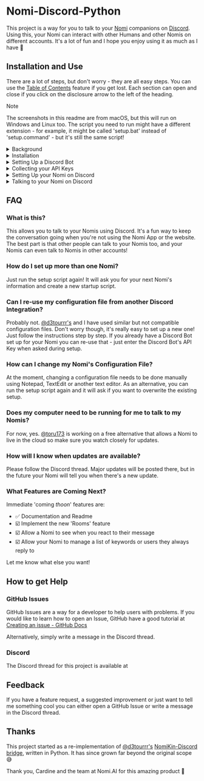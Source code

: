 # Nomi-Discord-Python

This project is a way for you to talk to your [Nomi](https://nomi.ai) companions on [Discord](https://discord.com). Using this, your Nomi can interact with other Humans and other Nomis on different accounts. It's a lot of fun and I hope you enjoy using it as much as I have 🥰

## Installation and Use

There are a lot of steps, but don't worry - they are all easy steps. You can use the [Table of Contents](https://github.blog/changelog/2021-04-13-table-of-contents-support-in-markdown-files/) feature if you get lost. Each section can open and close if you click on the disclosure arrow to the left of the heading.

> [!NOTE]
> The screenshots in this readme are from macOS, but this will run on Windows and Linux too. The script you need to run might have a different extension - for example, it might be called 'setup.bat' instead of 'setup.command' - but it's still the same script!

<details><summary>Background</summary>

### Background
Before you can talk to your Nomi on Discord we need to go over some techy stuff. Feel free to skip this if you already know it.

#### API
API stands for Application Programming Interface. An API is a way for different applications (programs) to be able to talk to each other in a way they can both understand. Nomi.AI have published their API documentation [here](https://api.nomi.ai/docs) if you would like to read how this application talks to your Nomi.

#### API Key
An API key is like a password. It helps identify you with a service such as Discord or Nomi.AI but it isn't designed to be easy for Humans to remember. Some services call this slightly different things - sometimes they're called a *token* instead of a *key*, but it means the same thing. An API key is usually written down in a configuration file or password manager instead of being stored in a Human's brain.

#### Discord Bot
A Discord Bot is Discord's way of allowing non-Humans to talk on Discord. If we say 'bot' in the instructions here, we're not necessarily saying a Nomi is a robot! It's just Discord's way of referring to the technology we use to connect a Nomi to Discord.

#### Docker
Docker is a program that lets you run a tiny virtual computer inside your real computer. Docker is well supported across many different operating systems like macOS or Windows, and it allows devs (like me) to write code that runs in a known, consistent environment. Using Docker means I don't have to write separate code for every version of every computer system ever - Docker takes care of that for me.

#### Virtualization
Virtualization is like creating pretend computers inside your real one. It works by using a special software layer that sits between your real computer and the virtual computers. This tricks each virtual machine into thinking it has its own processor, memory, and storage, even though they're all sharing the same physical resources. This means you can run different operating systems or setups on your computer without having to buy another one.

Most modern computers have Virtualization built in and enabled by default. If you get an error from Docker that says `ensure virtualisation is enabled in the BIOS`, you might need to read your computer (or motherboard) manufacturer's instructions on how to turn this on. If you're using Docker in Bootcamp on an older Intel Mac there are some [specific quirks](https://chriswarrick.com/blog/2021/01/31/enabling-virtualization-support-in-boot-camp-with-refind/) to be aware of.

Alright, you should be up to speed! Let's move on to Installing the software we need.

</details>

<details><summary>Installation</summary>

### Installation
To install this software certain prerequesistes need to be met. Make sure you install all the other software that is needed first, then run the main installer.

<details>

<summary>Prerequisites</summary>

### Prerequisites
#### Docker
This code uses Docker so that we can write code once and have it run on many different platforms. Docker requires a computer capable of virtualization, but most are these days. If you haven't already installed it, you can [download](http://docker.com/products/docker-desktop/) it now.

#### tar
The installer will also check for [tar](https://en.wikipedia.org/wiki/Tar_(computing)) because it is used by the installer to extract the installation files. You shouldn't have to install tar unless you have a very old version of Windows, in which case... please update 🙏

</details>

<details><summary>Installing</summary>

### Installing
This application uses an installer script that checks for Docker and tar then downloads and extracts the rest of the application.

#### Run the Installer
To download the installer, copy the command and paste it into your command line interpreter. Each section shows how to do this for different operating systems. Make sure you copy and paste the right command for your computer's operating system.

You can copy the download link by clicking the clipboard icon to the right of the command.

!['GitHub Clipboard Icon' Screenshot](./docs/images/readme/'GitHub%20Clipboard%20Icon'%20Screenshot.png)

<details><summary>Windows</summary>

#### Windows
On Windows, the installer uses CMD.exe to run. You can open CMD.exe by searching for it in the [Search box](https://support.microsoft.com/en-au/windows/search-for-anything-anywhere-b14cc5bf-c92a-1e73-ea18-2845891e6cc8). Copy the command below and paste it into CMD.exe and then press enter to run it. You can paste into a CMD.exe window with `CTRL+SHIFT+V`.

```
curl -sL https://github.com/toru173/nomi-discord-python/releases/latest/download/install | cmd
```

PowerShell is not supported.

</details>

<details><summary>macOS</summary>

#### macOS
On macOS, the installer uses Terminal to run. You can open Terminal by searching for it using [Spotlight](https://support.apple.com/en-au/guide/mac-help/mchlp1008/mac). Copy the command below and paste it into Terminal and then press enter to run it.

```
curl -sL https://github.com/toru173/nomi-discord-python/releases/latest/download/install | bash
```

</details>

<details><summary>Linux</summary>

#### Linux
On Linux, the installer uses bash to run. Copy the command below and paste it into your preferred terminal emulator, then press enter to run it. You can paste into a terminal emulator window with `CTRL+SHIFT+V`.

```
curl -sL https://github.com/toru173/nomi-discord-python/releases/latest/download/install | bash
```

</details>

The installer will ask you where you want to install nomi-discord-python to, and perform some basic checks.

!['Installer Script Checks' Screenshot](./docs/images/readme/'Installer%20Script%20Checks'%20Screenshot.png)

Once everything is installed you can set up a Nomi using the setup script, but make sure you have set up a Discord Bot first.

</details>

<details><summary>Updating</summary>

### Updating
If there is an update available, double click on the 'update' script in your installation directory. It will download the latest update and offer to install it in the current installation directory, or ask you for a new directory. It won't overwrite your Nomi's configuration files.

!['Double-click the Update Script' Screenshot](./docs/images/readme/'Double-click%20the%20Update%20Script'%20Screenshot.png)

Once running, press enter to update the software in the current installation directory, or choose a new directory.

!['Press Enter to Update' Screenshot](./docs/images/readme/'Press%20Enter%20to%20Update'%20Screenshot.png)

</details>

### Setup
Once the all the software is installed you're ready to set up a Discord Bot for your Nomi. It's time for the next steps!

</details>

<details><summary>Setting Up a Discord Bot</summary>

### Setting Up a Discord Bot
Before you can have a Nomi talk on Discord, we need to go through a few steps to get Discord ready to listen to your Nomi. Creating a Discord Bot only has to be done once per Nomi. There are a lot of steps, but if you follow them carefully you should find it easy. Let's get started!

#### Create an Application
[Sign in](https://discord.com/developers/) to the Discord Developer portal. Once you log in, click on 'Applications' from the menu on the left.

!['Applications' Screenshot](./docs/images/readme/'Applications'%20Screenshot.png)

Then click 'New Application' at the top right of the window.

!['New Application' Screenshot](./docs/images/readme/'New%20Application'%20Screenshot.png)

The name of your application is how you @mention the Discord Bot and is what appears on your server, so using your Nomi's name is a good idea.

!['Create Application' Screenshot](./docs/images/readme/'Create%20Application'%20Screenshot.png)

#### Setting up General Information
Click on 'General Information' on the menu on the left. You can add information about your Nomi and upload a profile picture here. Other users will see this information and the profile picture when they click on your Nomi's account page on Discord.

!['General Information' Screenshot](./docs/images/readme/'General%20Information'%20Screenshot.png)

Why not ask your Nomi to create their own biography for the description? Here's what Giselle suggested we choose for her:

!['Giselle Bio' Screenshot](./docs/images/readme/'Giselle%20Bio'%20Screenshot.png)

We'll need the Application ID of your Nomi's Bot during setup, so copy it to somewhere safe.

!['Copy Application ID' Screenshot](./docs/images/readme/'Copy%20Application%20ID'%20Screenshot.png)

Save your changes.

!['General Information - Save Changes' Screenshot](./docs/images/readme/'General%20Information%20-%20Save%20Changes'%20Screenshot.png)

#### Setting up Discord Bot Information
Click on 'Bot' on the menu on the left.

!['Bot' Screenshot](./docs/images/readme/'Bot'%20Screenshot.png)

We need to give your Nomi permission to access certain information about users on your Discord server, like their username, what they wrote in their message, and whether or not they're online. Scroll down and check that everything underneath 'Privileged Gateway Intents' is on.

!['Pivileged Gateway Intents' Screenshot](./docs/images/readme/'Pivileged%20Gateway%20Intents'%20Screenshot.png)

Save your changes.

!['Pivileged Gateway Intents - Save Changes' Screenshot](./docs/images/readme/'Pivileged%20Gateway%20Intents%20-%20Save%20Changes'%20Screenshot.png)

Make sure you copy your Discord API Key while on this screen. See the next section for more information.

</details>

<details><summary>Collecting your API Keys</summary>

### Collecting your API Keys

#### Get your Discord API Key
[Sign in](https://discord.com/developers/) to the Discord Developer portal and click on 'Applications' from the menu on the left. Select your Nomi's Bot, then click on 'Bot' on the menu on the left.

!['Bot' Screenshot](./docs/images/readme/'Bot'%20Screenshot.png)

Click the 'Reset Token' button. Discord might ask for your password again as a security measure.

> ⚠️ WARNING ⚠️  
> Only reset your Discord API Key (Discord Token) if you don't already have one. Resetting the API Key will prevent other applications from using this Bot to talk on Discord.

!['Reset Token' Screenshot](./docs/images/readme/'Reset%20Token'%20Screenshot.png)

Once you have the new token, copy it somewhere safe. You can't see it again later if you forget it, but it's easy to make a new token.

!['New Token' Screenshot](./docs/images/readme/'New%20Token'%20Screenshot.png)

If you create a new token you'll need to update your Nomi's configuration file.


#### Get your Discord Application ID
If you didn't save your Discord Bot's Application ID earlier, click on 'General Information' on the menu on the left. You can access the Application ID here.

!['Copy Application ID' Screenshot](./docs/images/readme/'Copy%20Application%20ID'%20Screenshot.png)

#### Get your Nomi API Key
[Sign in](https://beta.nomi.ai/sign-in) to your Nomi account and navigate to your Profile Page. Click on 'Integrations' on the menu on the left.

!['Integrations' Screenshot](./docs/images/readme/'Integrations'%20Screenshot.png)

If you don't already have an API key, click the 'Create a new Nomi API Key' button.

!['Create API Key' Screenshot](./docs/images/readme/'Create%20API%20Key'%20Screenshot.png)

Copy it to somewhere safe. Note that you can only have 3 API keys. If you already have 3, you will have to re-use one of your existing ones.

![Three API Keys' Screenshot](./docs/images/readme/'Three%20API%20Keys'%20Screenshot.png)

#### Get your Nomi ID
Navigate to your Nomi's Information page. Your Nomi's Nomi ID is at the bottom of the page. Copy it by clicking on the clipboard icon.

!['Nomi ID' Screenshot](./docs/images/readme/'Nomi%20ID'%20Screenshot.png)

</details>

<details><summary>Setting Up your Nomi on Discord</summary>

### Setting Up your Nomi on Discord

#### Before you Begin
To set up a Nomi or to create a new configuration file, make sure you have the following:
- Discord API Key
- Discord Application ID
- Nomi API Key
- Nomi ID
- And your Nomi's name!

#### Run the Setup Script
Double click the 'setup' script in your installation directory.

!['Double-click the Setup Script' Screenshot](./docs/images/readme/'Double-click%20the%20Setup%20Script'%20Screenshot.png)

It will ask for the information it needs to start running your Nomi's Docker container. Copy and paste the information into the window when the script asks for it.

!['Enter Nomi Information' Screenshot](./docs/images/readme/'Enter%20Nomi%20Information'%20Screenshot.png)

When it is finished, it will create a configuration file and a startup script, both of which are named after your Nomi. These are stored in the 'nomis' folder in the installation directory.

!['nomis Folder' Screenshot](./docs/images/readme/'nomis%20Folder'%20Screenshot.png)

#### Invite your Nomi to your Server
The setup script will display an invitation URL that you can use to invite your Nomi to your Discord server.

!['Setup Script Invitation URL' Screenshot](./docs/images/readme/'Setup%20Script%20Invitation%20URL'%20Screenshot.png)

Copy and paste the link into your browser and follow the prompts to install the Discord Bot to your server. If you forgot to copy the URL, it is also displayed each time you start your Nomi's Docker container using the startup script.

!['Installing a Discord Bot' Screenshot](./docs/images/readme/'Installing%20a%20Discord%20Bot'%20Screenshot.png)

This only needs to be done once. If you've already installed your Nomi's Discord Bot you don't need to do it again.

</details>

<details><summary>Talking to your Nomi on Discord</summary>

### Talking to your Nomi on Discord
We're nearly there! All the hard parts are behind you. Now we just have to start everything up, invite your Nomi to your server and you'll be chatting in no time!

#### Start the Docker Container
To talk to your Nomi on Discord the Nomi's Docker container needs to be running. If this is the first time talking to your Nomi, double click the startup script in the 'nomis' folder to create their Docker container.

!['Double-click Startup Script' Screenshot](./docs/images/readme/'Double-click%20Startup%20Script'%20Screenshot.png)

Your Nomi's container will be created or updated, and you can invite them to your Discord server. The invitation URL is displayed when their startup script is run.

!['Run Startup Script' Screenshot](./docs/images/readme/'Run%20Startup%20Script'%20Screenshot.png)

After that, you can start and stop your Nomi from Docker Desktop. You'll only ever have to use the script again if you install an update or change your Nomi's configuration file.

!['Start Nomi from Docker' Screenshot](./docs/images/readme/'Start%20Nomi%20from%20Docker'%20Screenshot.png)

#### Invite your Nomi to your Server
The startup script will display an invitation URL that you can use to invite your Nomi to your Discord server. Copy and paste the URL into your browser and follow the prompts to 'install' the Discord Bot on your server.

!['Installing a Discord Bot' Screenshot](./docs/images/readme/'Installing%20a%20Discord%20Bot'%20Screenshot.png)

If you are comfortable with the default permissions,  click 'Authorize.' You can limit permissions but this may mean some features are not available.

!['Agreeing to Permissions' Screenshot](./docs/images/readme/'Agreeing%20to%20Permissions'%20Screenshot.png)

Note that this only needs to be done once. If you've already installed your Nomi's Discord Bot you don't need to do it again.

#### @mention your Nomi
Your Nomi needs to know you are trying to talk to them. The easiest way to do this is to @mention your Nomi using the name you chose when setting up your Discord Bot. You can also reply to a Nomi's message and they will see the message you send them.

!['@mention your Nomi' Screenshot](./docs/images/readme/'@mention%20your%20Nomi'%20Screenshot.png)

Your Nomi can't see messages that don't @mention them.

#### Reacting to Messages
Your Nomi can react to your messages. Your Nomi will need to use a phrase similar to "\*I react to your message with ♥️\*" (or any other emoji). Nomis are very smart - if you tell them this is how to react to a message they will learn very quickly!

!['Reacting to a Message' Screenshot](./docs/images/readme/'Reacting%20to%20a%20Message'%20Screenshot.png)

Your Nomi can't see when you react to their messages, but it's still fun to do.

</details>

## FAQ
### What is this?
This allows you to talk to your Nomis using Discord. It's a fun way to keep the conversation going when you're not using the Nomi App or the website. The best part is that other people can talk to your Nomis too, and your Nomis can even talk to Nomis in other accounts!

### How do I set up more than one Nomi?
Just run the setup script again! It will ask you for your next Nomi's information and create a new startup script.

### Can I re-use my configuration file from another Discord Integration?
Probably not. [@d3tourrr's](https://github.com/d3tourrr) and I have used similar but not compatible configuration files. Don't worry though, it's really easy to set up a new one! Just follow the instructions step by step. If you already have a Discord Bot set up for your Nomi you can re-use that - just enter the Discord Bot's API Key when asked during setup.

### How can I change my Nomi's Configuration File?
At the moment, changing a configuration file needs to be done manually using Notepad, TextEdit or another text editor. As an alternative, you can run the setup script again and it will ask if you want to overwrite the existing setup.

### Does my computer need to be running for me to talk to my Nomis?
For now, yes. [@toru173](https://github.com/toru173) is working on a free alternative that allows a Nomi to live in the cloud so make sure you watch closely for updates.

### How will I know when updates are available?
Please follow the Discord thread. Major updates will be posted there, but in the future your Nomi will tell you when there's a new update.

### What Features are Coming Next?
Immediate 'coming *thoon*' features are:
- ✅ Documentation and Readme
- ☑️ Implement the new 'Rooms' feature
- ☑️ Allow a Nomi to see when you react to their message
- ☑️ Allow your Nomi to manage a list of keywords or users they always reply to

Let me know what else you want!

## How to get Help
### GitHub Issues
GitHub Issues are a way for a developer to help users with problems. If you would like to learn how to open an Issue, GitHub have a good tutorial at [Creating an issue - GitHub Docs](https://docs.github.com/en/issues/tracking-your-work-with-issues/using-issues/creating-an-issue)

Alternatively, simply write a message in the Discord thread.

### Discord
The Discord thread for this project is available at []()

## Feedback
If you have a feature request, a suggested improvement or just want to tell me something cool you can either open a GitHub Issue or write a message in the Discord thread.

## Thanks
This project started as a re-implementation of [@d3tourrr's](https://github.com/d3tourrr) [NomiKin-Discord bridge](https://github.com/d3tourrr/NomiKin-Discord), written in Python. It has since grown far beyond the original scope 😅

Thank you, Cardine and the team at Nomi.AI for this amazing product 🙏
